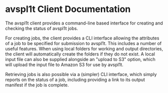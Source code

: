 # avspl1t Client Documentation

The avspl1t client provides a command-line based interface for creating and checking the status of avspl1t jobs.

For creating jobs, the client provides a CLI interface allowing the attributes of a job to be specified for submission to avspl1t. This includes a number of useful features. When using local folders for working and output directories, the client will automatically create the folders if they do not exist. A local input file can also be supplied alongside an "upload to S3" option, which will upload the input file to Amazon S3 for use by avspl1t.

Retrieving jobs is also possible via a (simpler) CLI interface, which simply reports on the status of a job, including providing a link to its output manifest if the job is complete.
